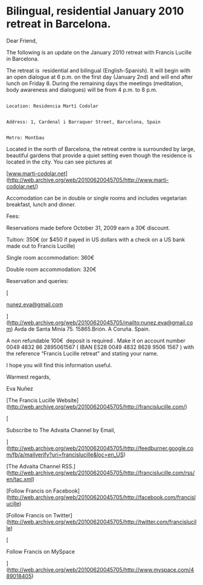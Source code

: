 # Bilingual, residential January 2010 retreat in Barcelona.

Dear Friend,

The following is an update on the January 2010 retreat with Francis Lucille in Barcelona.

The retreat is  residential and bilingual (English-Spanish). It will begin with an open dialogue at 6 p.m. on the first day (January 2nd) and will end after lunch on Friday 8. During the remaining days the meetings (meditation, body awareness and dialogues) will be from 4 p.m. to 8 p.m.   

                                                                        Location: Residencia Martí Codolar  

                                                                        Address: 1, Cardenal i Barraquer Street, Barcelona, Spain   

                                                                        Metro: Montbau  

Located in the north of Barcelona, the retreat centre is surrounded by large, beautiful gardens that provide a quiet setting even though the residence is located in the city. You can see pictures at 

[www.marti-codolar.net] (http://web.archive.org/web/20100620045705/http://www.marti-codolar.net/)

Accomodation can be in double or single rooms and includes vegetarian breakfast, lunch and dinner. 

Fees:  

Reservations made before October 31, 2009 earn a 30€ discount.  

Tuition: 350€ (or $450 if payed in US dollars with a check on a US bank made out to Francis Lucille)  

Single room accommodation: 360€  

Double room accommodation: 320€   

Reservation and queries:  

[

nunez.eva@gmail.com

](http://web.archive.org/web/20100620045705/mailto:nunez.eva@gmail.com) Avda de Santa Minia 75. 15865.Brión. A Coruña. Spain.

A non refundable 100€  deposit is required . Make it on account number 0049 4832 86 2895061567 ( IBAN ES28 0049 4832 8628 9506 1567 ) with the reference “Francis Lucille retreat” and stating your name.   

I hope you will find this information useful.

Warmest regards,

Eva Nuñez

[The Francis Lucille Website] (http://web.archive.org/web/20100620045705/http://francislucille.com/)

[

Subscribe to The Advaita Channel by Email,

](http://web.archive.org/web/20100620045705/http://feedburner.google.com/fb/a/mailverify?uri=francislucille&loc=en_US)

[The Advaita Channel RSS.] (http://web.archive.org/web/20100620045705/http://francislucille.com/rss/en/tac.xml)

[Follow Francis on Facebook] (http://web.archive.org/web/20100620045705/http://facebook.com/francislucille)

[Follow Francis on Twitter] (http://web.archive.org/web/20100620045705/http://twitter.com/francislucille)

[

Follow Francis on MySpace

](http://web.archive.org/web/20100620045705/http://www.myspace.com/489018405)

